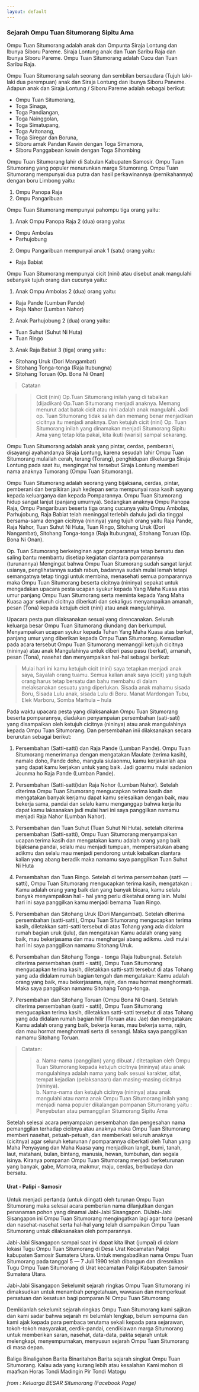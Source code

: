 ```yaml
---
layout: default
---
```

### Sejarah Ompu Tuan Situmorang Sipitu Ama

Ompu Tuan Situmorang adalah anak dan Ompunta Siraja Lontung dan Ibunya Siboru Pareme. Siraja Lontung anak dan Tuan Saribu Raja dan Ibunya Siboru Pareme. Ompu Tuan Situmorang adalah Cucu dan Tuan Saribu Raja.

Ompu Tuan Situmorang salah seorang dan sembilan bersaudara (Tujuh laki-laki dua perempuan) anak dan Siraja Lontung dan Ibunya Siboru Paneme. Adapun anak dan Siraja Lontung / Siboru Pareme adalah sebagai berikut:

* Ompu Tuan Situmorang,
* Toga Sinaga,
* Toga Pandiangan,
* Toga Nainggolan,
* Toga Simatupang,
* Toga Aritonang,
* Toga Siregar dan Boruna,
* Siboru amak Pandan Kawin dengan Toga Simamora,
* Siboru Panggabean kawin dengan Toga Sihombing

Ompu Tuan Situmorang lahir di Sabulan Kabupaten Samosir.
Ompu Tuan Situmorang yang populer menurunkan marga Situmorang. Ompu Tuan Situmorang mempunyai dua putra dan hasil perkawinannya (pernikahannya) dengan boru Limbong yaitu:

1. Ompu Panopa Raja
2. Ompu Pangaribuan

Ompu Tuan Situmorang mempunyai pahompu tiga orang yaitu:
1. Anak Ompu Panopa Raja 2 (dua) orang yaitu:
  * Ompu Ambolas
  * Parhujobung
2. Ompu Pangaribuan mempunyai anak 1 (satu) orang yaitu:
  * Raja Babiat

Ompu Tuan Situmorang mempunyai cicit (nini) atau disebut anak mangulahi sebanyak tujuh orang dan cucunya yaitu:
1. Anak Ompu Ambolas 2 (dua) orang yaitu:
  * Raja Pande (Lumban Pande)
  * Raja Nahor (Lumban Nahor)

2. Anak Parhujobung 2 (dua) orang yaitu:
  * Tuan Suhut (Suhut Ni Huta)
  * Tuan Ringo

3. Anak Raja Babiat 3 (tiga) orang yaitu:
  * Sitohang Uruk (Dori Mangambat)
  * Sitohang Tonga-tonga (Raja Itubungna)
  * Sitohang Toruan (Op. Bona Ni Onan)

> Catatan

>>Cicit (nini) Op.Tuan Situmorang inilah yang di tabalkan (dijadikan) Op.Tuan Situmorang menjadi anaknya. Memang menurut adat batak cicit atau nini adalah anak mangulahi. Jadi op.   Tuan Situmorang tidak salah dan memang benar menjadikan cicitnya itu menjadi anaknya. Dan ketujuh cicit (nini) Op. Tuan Situmorang inilah yang dinamakan menjadi Situmorang Sipitu Ama yang tetap kita pakai, kita ikuti (warisi) sampal sekarang.

Ompu Tuan Situmorang adalah anak yang pintar, cerdas, pemberani, disayangi ayahandanya Siraja Lontung, karena sesudah lahir Ompu Tuan Situmorang mulailah cerah, terang (Torang), penghidupan dikeluarga Siraja Lontung pada saat itu, mengingat hal tersebut Siraja Lontung memberi nama anaknya Tumorang (Ompu Tuan Situmorang).

Ompu Tuan Situmorang adalah seorang yang bijaksana, cerdas, pintar, pemberani dan berpikiran jauh kedepan serta mempunyai rasa kasih sayang kepada keluarganya dan kepada Pomparannya. Ompu Tuan Situmorang hidup sangat lanjut (panjang umurnya). Sedangkan anaknya Ompu Panopa Raja, Ompu Pangaribuan beserta tiga orang cucunya yaitu Ompu Ambolas, Parhujobung, Raja Babiat telah meninggal terlebih dahulu jadi dia tinggal bersama-sama dengan cicitnya (nininya) yang tujuh orang yaitu Raja Pande, Raja Nahor, Tuan Suhut Ni Huta, Tuan Ringo, Sitohang Uruk (Dori Nangambat), Sitohang Tonga-tonga (Raja Itubungna), Sitohang Toruan (Op. Bona Ni Onan).

Op. Tuan Situmorang berkeinginan agar pomparannya tetap bersatu dan saling bantu membantu disetiap kegiatan diantara pomparannya (turunannya)
Mengingat bahwa Ompu Tuan Situmorang sudah sangat lanjut usianya, penglihatannya sudah rabun, badannya sudah mulai lemah tetapi semangatnya tetap tinggi untuk membina, menasehati semua pomparannya maka Ompu Tuan Situmorang beserta cicitnya (nininya) sepakat untuk mengadakan upacara pesta ucapan syukur kepada Yang Maha Kuasa atas umur panjang Ompu Tuan Situmorang serta meminta kepada Yang Maha Kuasa agar seluruh cicitnya diberkati dan sekaligus menyampaikan amanah, pesan (Tona) kepada ketujuh cicit (nini) atau anak mangulahinya.

Upacara pesta pun dilaksanakan sesuai yang direncanakan. Seluruh keluarga besar Ompu Tuan Situmorang diundang dan berkumpul. Menyampaikan ucapan syukur kepada Tuhan Yang Maha Kuasa atas berkat, panjang umur yang diberikan kepada Ompu Tuan Situmorang. Kemudian pada acara tersebut Ompu Tuan Situmorang memanggil ketujuh cicitnya (nininya) atau anak Mangulahinya untuk diberi pasu pasu (berkat), arnanah, pesan (Tona), nasehat dan menyampaikan hal-hal sebagai berikut:

>Mulai hari ini kamu ketujuh cicit (nini) saya tetapkan menjadi anak saya, Sayalah orang tuamu.
Semua kalian anak saya (cicit) yang tujuh orang harus tetap bersatu dan bahu membahu di dalam melaksanakan sesuatu yang diperlukan.
Sisada anak mahamu sisada Boru, Sisada Lulu anak, sisada Lulu di Boru.
Manat Mardongan Tubu, Elek Marboru, Somba Marhula – hula

Pada waktu upacara pesta yang dilaksanakan Ompu Tuan Situmorang beserta pomparannya, diadakan penyampaian persembahan (sati-sati) yang disampaikan oleh ketujuh cicitnya (nininya) atau anak mangulahinya kepada Ompu Tuan Situmorang. Dan persembahan inii dilaksanakan secara berurutan sebagai berikut:

1. Persembahan (Satti-satti) dan Raja Pande (Lumban Pande). Ompu Tuan Situmorang menerimanya dengan mengatakan Maulate (terima kasih), namalo doho, Pande doho, mangula siulaonmu, kamu kerjakanlah apa yang dapat kamu kerjakan untuk yang baik. Jadi goarmu mulai sadanion Jounma ho Raja Pande (Lumban Pande).

2. Persembahan (Satti-satti)dan Raja Nohor (Lumban Nahor). Setelah diterima Ompu Tuan Situmorang mengucapkan terima kasih dan mengatakan banyak kerjamu dapat kamu selesaikan dengan baik, mau bekerja sama, pandai dan selalu kamu menganggap bahwa kerja itu dapat kamu laksanakan jadi mulai hari ini saya panggilkan namamu menjadi Raja Nahor (Lumban Nahor).

3. Persembahan dan Tuan Suhut (Tuan Suhut Ni Huta). setelah diterima persembahan (Satti-satti), Ompu Tuan Situmorang menyampaikan ucapan terima kasih dan mengatakan kamu adalah orang yang baik bijaksana pandai, selalu mau menjadi tumpuan, mempersatukan abang adikmu dan selalu mau menjadi pendorong untuk kebaikan diantara kalian yang abang beradik maka namamu saya panggilkan Tuan Suhut Ni Huta

4. Persembahan dan Tuan Ringo. Setelah di terima persembahan (satti — satti), Ompu Tuan Situmorang mengucapkan terima kasih, mengatakan : Kamu adalah orang yang baik dan yang banyak bicara, kamu selalu banyak menyampaikan hal - hal yang perlu diketahui orang lain. Mulai hari ini saya panggilkan kamu menjadi bemama Tuan Ringo.

5. Persembahan dan Sitohang Uruk (Dori Mangambat). Setelah dIterima persembahan (satti-satti), Ompu Tuan Situmorang mengucapkan terima kasih, diletakkan satti-satti tersebut di atas Tohang yang ada didalam rumah bagian uruk (julu), dan mengatakan Kamu adalah orang yang baik, mau bekerjasama dan mau menghargai abang adikmu. Jadi mulai hari ini saya panggilkan namamu Sitohang Uruk.

6. Persembahan dan Sitohang Tonga - tonga (Raja Itubungna). Setelah diterima persembahan (satti - satti), Ompu Tuan Situmorang mengucapkan terima kasih, diletakkan satti-satti tersebut di atas Tohang yang ada didalam rumah bagian tengah dan mengatakan: Kamu adalah orang yang baik, mau bekerjasama, rajin, dan mau hormat menghormati. Maka saya panggilkan namamu Sitohang Tonga-tonga.

7. Persembahan dan Sitohang Toruan (Ompu Bona Ni Onan). Setelah diterima persembahan (satti - satti), Ompu Tuan Situmorang mengucapkan terima kasih, diletakkan satti-satti tersebut di atas Tohang yang ada didalam rumah bagian hilir (Toruan atau Jae) dan mengatakan: Kamu adalah orang yang baik, bekerja keras, mau bekerja sama, rajin, dan mau hormat menghormati serta di senangi. Maka saya panggilkan namamu Sitohang Toruan.

> Catatan:
>> a. Nama-nama (panggilan) yang dibuat / ditetapkan oleh Ompu Tuan Situmorang kepada ketujuh cicitnya (nininya) atau anak mangulahinya adalah nama yang balk sesuai karakter, sifat, tempat kejadian (pelaksanaan) dan masing-masing cicitnya (nininya). <br>
b. Nama-nama dan ketujuh cicitnya (nininya) atau anak mangulahi atau nama anak Ompu Tuan Situmorang inilah yang menjadi nama populer dikalangan pompanan Situmorang yaitu : Penyebutan atau pemanggilan Situmorang Sipitu Ama

Setelah selesai acara penyampaian persembahan dan pengesahan nama pemanggilan terhadap cicitnya atau anaknya maka Ompu Tuan Situmorang memberi nasehat, petuah-petuah, dan memberkati seluruh anaknya (cicitnya) agar seluruh keturunan / pomparannya diberkati oleh Tuhan yang Maha Penyayang dan Maha Kuasa yang menjadikan langit, bumi, tanah, laut, matahani, bulan, bintang, manusia, hewan, tumbuhan, dan segala isinya. Kiranya pompanan Ompu Tuan Situmorang menjadi berketurunan yang banyak, gabe, Mamora, makmur, maju, cerdas, berbudaya dan bersatu.

#### Urat - Palipi - Samosir
Untuk menjadi pertanda (untuk diingat) oleh turunan Ompu Tuan Situmorang maka selesai acara pemberian nama dilanjutkan dengan penanaman pohon yang dinamai Jabi-Jabi Sisangapon. DiJabi-Jabi Sisangapon ini Ompu Tuan Situmorang mengingatkan lagi agar tona (pesan) dan nasehat-nasehat serta hal-hal yang telah disampaikan Ompu Tuan Situmorang untuk dilaksanakan oleh pomparannya.

Jabi-Jabi Sisangapon sampai saat ini dapat kita lihat (jumpai) di dalam lokasi Tugu Ompu Tuan Situmorang di Desa Urat Kecamatan Palipi kabupaten Samosir Sumatera Utara. Untuk mengabadikan nama Ompu Tuan Situmorang pada tanggal 5 — 7 Juli 1990 telah dibangun dan diresmikan Tugu Ompu Tuan Situmorang di Urat kecamatan Palipi Kabupaten Samosir Sumatera Utara.

Jabi-Jabi Sisangapon
Sekelumit sejarah ringkas Ompu Tuan Situmorang ini dimaksudkan untuk menambah pengetahuan, wawasan dan memperkuat persatuan dan kesatuan bagi pomparan Ni Ompu Tuan Situmorang

Demikianlah sekelumit sejarah ringkas Ompu Tuan Situmorang kami sajikan dan kami sadar bahwa sejarah mi belumlah lengkap, belum sempurna dan kami ajak kepada para pembaca terutama sekali kepada para sejarawan, tokoh-tokoh masyarakat, cerdik-pandai, cendikiawan marga Situmorang untuk memberikan saran, nasehat, data-data, pakta sejarah untuk melengkapi, menyempurnakan, menyusun sejarah Ompu Tuan Situmorang di masa depan.

Baliga Binaligahon Barita Binaritahon
Barita sejarah singkat Ompu Tuan Situmorang.
Kalau ada yang kurang lebih atau kesalahan
Kami mohon di maafkan
Horas Tondi Madingin
Pir Tondi Matogu

*from : Keluarga BESAR Situmorang (Facebook Page)*
